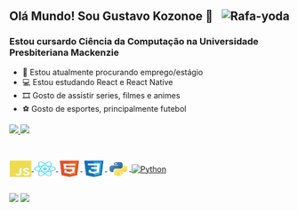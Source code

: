 ## Olá Mundo! Sou Gustavo Kozonoe 😬 <img align="right" alt="Rafa-yoda" src="https://c.tenor.com/zXfxt7qdC5QAAAAS/gojo-satoru-jujutsu-kaisen.gif">
### Estou cursardo Ciência da Computação na Universidade Presbiteriana Mackenzie

- 🔭 Estou atualmente procurando emprego/estágio
- 💻 Estou estudando React e React Native
- 🎞  Gosto de assistir series, filmes e animes
- ⚽ Gosto de esportes, principalmente futebol
<div>
  <a href="https://github.com/GustavoKozonoe">
  <img height="180em" src="https://github-readme-stats.vercel.app/api?username=GustavoKozonoe&show_icons=true&theme=bear&include_all_commits=true&count_private=true"/>
  <img height="180em" src="https://github-readme-stats.vercel.app/api/top-langs/?username=GustavoKozonoe&layout=compact&langs_count=7&theme=bear"/>
</div>

 ##
  
<div style="display: inline_block"><br>
  <img align="center" alt="Js" height="30" width="40" src="https://raw.githubusercontent.com/devicons/devicon/master/icons/javascript/javascript-plain.svg">
  <img align="center" alt="React" height="30" width="40" src="https://raw.githubusercontent.com/devicons/devicon/master/icons/react/react-original.svg">
  <img align="center" alt="HTML" height="30" width="40" src="https://raw.githubusercontent.com/devicons/devicon/master/icons/html5/html5-original.svg">
  <img align="center" alt="CSS" height="30" width="40" src="https://raw.githubusercontent.com/devicons/devicon/master/icons/css3/css3-original.svg">
  <img align="center" alt="Python" height="30" width="40" src="https://raw.githubusercontent.com/devicons/devicon/master/icons/python/python-original.svg">
  <img align="center" alt="Python" height="30" width="40" src="https://cdn.jsdelivr.net/gh/devicons/devicon/icons/cplusplus/cplusplus-plain.svg" />
</div>
  
  ##
  
  <div> 
 <a href="https://twitter.com/GustavoKozonoe" target="_blank"><img src="https://img.shields.io/badge/Twitter-1DA1F2?style=for-the-badge&logo=twitter&logoColor=white" target="_blank"></a> 
  <a href="https://www.linkedin.com/in/gustavo-kozonoe-a7700a198/" target="_blank"><img src="https://img.shields.io/badge/-LinkedIn-%230077B5?style=for-the-badge&logo=linkedin&logoColor=white" target="_blank"></a> 
    

